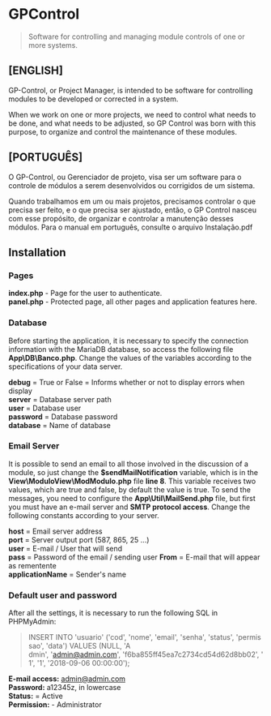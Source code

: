 # GPControl
> Software for controlling and managing module controls of one or more systems.

## [ENGLISH]
GP-Control, or Project Manager, is intended to be software for controlling modules to be developed or corrected in a system.

When we work on one or more projects, we need to control what needs to be done, and what needs to be adjusted, so GP Control was born with this purpose, to organize and control the maintenance of these modules.

## [PORTUGUÊS]
O GP-Control, ou Gerenciador de projeto, visa ser um software para o controle de módulos a serem desenvolvidos ou corrigidos de um sistema. 

Quando trabalhamos em um ou mais projetos, precisamos controlar o que precisa ser feito, e o que precisa ser ajustado, então, o GP Control nasceu com esse propósito, de organizar e controlar a manutenção desses módulos.
Para o manual em português, consulte o arquivo Instalação.pdf

## Installation

### Pages
**index.php** - Page for the user to authenticate.  
**panel.php** - Protected page, all other pages and application features here.  

### Database
Before starting the application, it is necessary to specify the connection information with the MariaDB database, so access the following file **App\DB\Banco.php**.
Change the values of the variables according to the specifications of your data server.

**debug** = True or False = Informs whether or not to display errors when display  
**server** = Database server path  
**user** = Database user  
**password** = Database password  
**database** = Name of database  

### Email Server
It is possible to send an email to all those involved in the discussion of a module, so just change the **$sendMailNotification** variable, which is in the **View\ModuloView\ModModulo.php** file **line 8**. This variable receives two values, which are true and false, by default the value is true.
To send the messages, you need to configure the **App\Util\MailSend.php** file, but first you must have an e-mail server and **SMTP protocol access**.
Change the following constants according to your server.  

**host**  = Email server address  
**port** = Server output port (587, 865, 25 ...)  
**user** = E-mail / User that will send  
**pass** = Password of the email / sending user
**From** = E-mail that will appear as rementente  
**applicationName** = Sender's name  

### Default user and password
After all the settings, it is necessary to run the following SQL in PHPMyAdmin:  
> INSERT INTO 'usuario' ('cod', 'nome', 'email', 'senha', 'status', 'permissao', 'data') VALUES (NULL, 'A	dmin', 'admin@admin.com', 'f6ba855ff45ea7c2734cd54d62d8bb02', '1', '1', '2018-09-06 00:00:00');

**E-mail access:** admin@admin.com  
**Password:** a12345z, in lowercase  
**Status:** = Active  
**Permission:** - Administrator  


